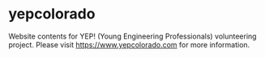 # yepcolorado

Website contents for YEP! (Young Engineering Professionals) volunteering project. Please visit https://www.yepcolorado.com for more information.
